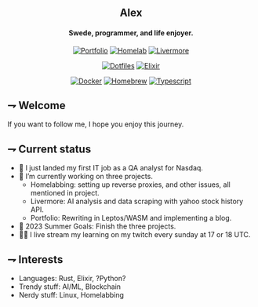 <div align="center">

## Alex
#### Swede, programmer, and life enjoyer.

[![Portfolio](https://img.shields.io/badge/Portfolio_(offline)-654ff0.svg?style=for-the-badge&logoColor=white&logo=webassembly)][Portfolio]
[![Homelab](https://img.shields.io/badge/homelab-41BDF5.svg?style=for-the-badge&logoColor=white&logo=homeassistant)][Homelab]
[![Livermore](https://img.shields.io/badge/livermore-orange.svg?style=for-the-badge&logoColor=white&logo=rust)][Livermore] 
 
[![Dotfiles](https://img.shields.io/badge/dotfiles-181717.svg?style=for-the-badge&logoColor=white&logo=git)][Dotfiles]
[![Elixir](https://img.shields.io/badge/ID1019-4B275F.svg?style=for-the-badge&logoColor=white&logo=elixir)][Elixir]
 
[![Docker](https://img.shields.io/badge/Steam_headless-2496ed.svg?style=for-the-badge&logoColor=white&logo=docker)][Docker]
[![Homebrew](https://img.shields.io/badge/Personal_tap-white.svg?style=for-the-badge&logoColor=FBB040&logo=homebrew)][Homebrew]
[![Typescript](https://img.shields.io/badge/II1302-3178C6.svg?style=for-the-badge&logoColor=white&logo=typescript)][Typescript]

[Portfolio]: https://www.calexanderberg.com/
[Homelab]: https://github.com/21st-centuryman/Homelab
[Livermore]: https://github.com/21st-centuryman/Livermore

[Rust]: https://github.com/21st-centuryman/Livermore-fetch
[Dotfiles]: https://github.com/21st-centuryman/dotfiles
[Elixir]: https://github.com/21st-centuryman/ID1019
 
[Docker]: https://github.com/21st-centuryman/docker-steam-headless
[Homebrew]: https://github.com/21st-centuryman/homebrew-21st
[Typescript]: https://github.com/21st-centuryman/II1302

</div>

## ⇁  Welcome
If you want to follow me, I hope you enjoy this journey.

## ⇁  Current status
- 🔭 I just landed my first IT job as a QA analyst for Nasdaq.
- 🌱 I’m currently working on three projects.
  - Homelabbing: setting up reverse proxies, and other issues, all mentioned in project.
  - Livermore: AI analysis and data scraping with yahoo stock history API.
  - Portfolio: Rewriting in Leptos/WASM and implementing a blog.
- 🥅 2023 Summer Goals: Finish the three projects.
- 👨‍💻 I live stream my learning on my twitch every sunday at 17 or 18 UTC.

## ⇁  Interests
- Languages: Rust, Elixir, ?Python?
- Trendy stuff: AI/ML, Blockchain
- Nerdy stuff: Linux, Homelabbing
